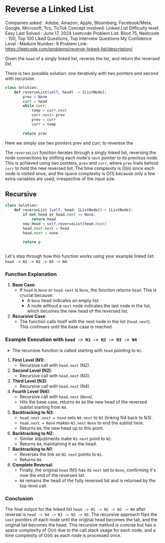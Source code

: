 # Reverse a Linked List

Companies asked : Adobe, Amazon, Apple, Bloomberg, Facebook/Meta, Google, Microsoft, Tcs, TicTok
Concept involved: Linked List
Difficulty level: Easy
Last Solved : June 17, 2024
Leetcode Problem List: Blind 75, Neetcode - 150, Top 100 Liked Questions, Top Interview Questions
My Confidence Level : Meduim
Number: 9
Problem Link: https://leetcode.com/problems/reverse-linked-list/description/

Given the `head` of a singly linked list, reverse the list, and return *the reversed list*.

There is two possible solution: one iteratively with two pointers and second with recursion. 

```python
class Solution:
	def reverseList(self, head) -> [ListNode]:
		prev = None
		curr = head 
		while curr:
			temp = curr.next
			curr.next= prev
			prev = curr
			curr = temp 
			
		return prev
```

Here we simply use two pointers prev and curr, to reverese the 

The `reverseList` function iterates through a singly linked list, reversing the node connections by shifting each node's `next` pointer to its previous node. This is achieved using two pointers, `prev` and `curr`, where `prev` trails behind `curr` to hold the new reversed list. The time complexity is O(n) since each node is visited once, and the space complexity is O(1) because only a few extra variables are used, irrespective of the input size.

## Recursive

```python
class Solution:
	def reverseList (self, head: [ListNode])-> [ListNode]:
		if not head or head.next == None:
			return head
		new_Head = self.reverseList(head.next)
		head.next.next = head 
		head.next = none 
		
		return p 
		
```

 Let's step through how this function works using your example linked list: `head -> N1 -> N2 -> N3 -> N4`.

### Function Explanation

1. **Base Case**:
    - If `head` is `None` or `head.next` is `None`, the function returns `head`. This is crucial because:
        - A `None` head indicates an empty list.
        - A node without a `next` node indicates the last node in the list, which becomes the new head of the reversed list.
2. **Recursive Case**:
    - The function calls itself with the next node in the list (`head.next`). This continues until the base case is reached.

### Example Execution with `head -> N1 -> N2 -> N3 -> N4`

- The recursive function is called starting with `head` pointing to `N1`.
1. **First Level (N1)**:
    - Recursive call with `head.next` (N2).
2. **Second Level (N2)**:
    - Recursive call with `head.next` (N3).
3. **Third Level (N3)**:
    - Recursive call with `head.next` (N4).
4. **Fourth Level (N4)**:
    - Recursive call with `head.next` (`None`).
    - Hits the base case, returns `N4` as the new head of the reversed sublist starting from `N4`.
5. **Backtracking to N3**:
    - `head.next.next = head` sets `N4.next` to `N3` (linking N4 back to N3).
    - `head.next = None` makes `N3.next` `None` to end the sublist here.
    - Returns `N4`, the new head up to this point.
6. **Backtracking to N2**:
    - Similar adjustments make `N3.next` point to `N2`.
    - Returns `N4`, maintaining it as the head.
7. **Backtracking to N1**:
    - Reverses the link so `N2.next` points to `N1`.
    - Returns `N4`.
8. **Complete Reversal**:
    - Finally, the original `head` (N1) has its `next` set to `None`, confirming it's now the end of the reversed list.
    - `N4` remains the head of the fully reversed list and is returned by the top-level call.

### Conclusion

The final output for the linked list `head -> N1 -> N2 -> N3 -> N4` after reversal is `head -> N4 -> N3 -> N2 -> N1`. The recursive approach flips the `next` pointers of each node until the original head becomes the tail, and the original tail becomes the head. This recursive method is concise but has a space complexity of O(n) due to the call stack usage for each node, and a time complexity of O(n) as each node is processed once.